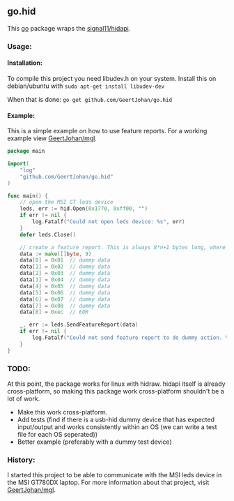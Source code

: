 ## go.hid
This [go](http://golang.org) package wraps the [signal11/hidapi](https://github.com/signal11/hidapi).

### Usage:
#### Installation:
To compile this project you need libudev.h on your system. Install this on debian/ubuntu with `sudo apt-get install libudev-dev`

When that is done: `go get github.com/GeertJohan/go.hid`

#### Example:
This is a simple example on how to use feature reports. For a working example view [GeertJohan/mgl](https://github.com/GeertJohan/mgl).
```go
package main

import(
	"log"
	"github.com/GeertJohan/go.hid"
)

func main() {
	// open the MSI GT leds device
	leds, err := hid.Open(0x1770, 0xff00, "")
	if err != nil {
		log.Fatalf("Could not open leds device: %s", err)
	}
	defer leds.Close()

	// create a feature report. This is always 8*n+1 bytes long, where n is >1.
	data := make([]byte, 9)
	data[0] = 0x01  // dummy data
	data[1] = 0x02  // dummy data
	data[2] = 0x03  // dummy data
	data[3] = 0x04  // dummy data
	data[4] = 0x05  // dummy data
	data[5] = 0x06  // dummy data
	data[6] = 0x07  // dummy data
	data[7] = 0x08  // dummy data
	data[8] = 0xec  // EOR

	_, err := leds.SendFeatureReport(data)
	if err != nil {
		log.Fatalf("Could not send feature report to do dummy action. %s\n", err)
	}
}
```

### TODO:
At this point, the package works for linux with hidraw.
hidapi itself is already cross-platform, so making this package work cross-platform shouldn't be a lot of work.
- Make this work cross-platform.
- Add tests (find if there is a usb-hid dummy device that has expected input/output and works consistently within an OS (we can write a test file for each OS seperated))
- Better example (preferably with a dummy test device)

### History:
I started this project to be able to communicate with the MSI leds device in the MSI GT780DX laptop. For more information about that project, visit [GeertJohan/mgl](https://github.com/GeertJohan/mgl).
